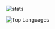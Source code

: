 ![stats](https://github-readme-stats.vercel.app/api?username=onion99&count_private=true&hide=contribs&show_icons=true)


<img align="left" alt="Top Languages" src="https://github-readme-stats.vercel.app/api/top-langs/?username=onion99&hide_border=true&hide=javascript,html" />
